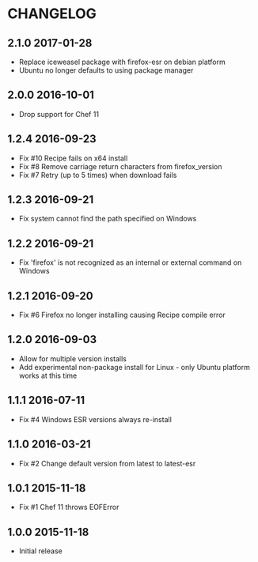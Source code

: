 # CHANGELOG

## 2.1.0 2017-01-28

- Replace iceweasel package with firefox-esr on debian platform
- Ubuntu no longer defaults to using package manager

## 2.0.0 2016-10-01

- Drop support for Chef 11

## 1.2.4 2016-09-23

- Fix #10 Recipe fails on x64 install
- Fix #8 Remove carriage return characters from firefox_version
- Fix #7 Retry (up to 5 times) when download fails

## 1.2.3 2016-09-21

- Fix system cannot find the path specified on Windows

## 1.2.2 2016-09-21

- Fix 'firefox' is not recognized as an internal or external command on Windows

## 1.2.1 2016-09-20

- Fix #6 Firefox no longer installing causing Recipe compile error

## 1.2.0 2016-09-03

- Allow for multiple version installs 
- Add experimental non-package install for Linux - only Ubuntu platform works at this time

## 1.1.1 2016-07-11

- Fix #4 Windows ESR versions always re-install

## 1.1.0 2016-03-21

- Fix #2 Change default version from latest to latest-esr

## 1.0.1 2015-11-18

- Fix #1 Chef 11 throws EOFError

## 1.0.0 2015-11-18

- Initial release
